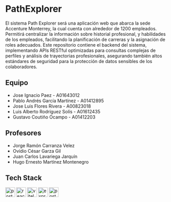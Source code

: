 # PathExplorer

El sistema Path Explorer será una aplicación web que abarca la sede Accenture Monterrey, la cual cuenta con alrededor de 1200 empleados. Permitirá centralizar la información sobre historial profesional, y habilidades de los empleados, facilitando la planificación de carreras y la asignación de roles adecuados. Este repositorio contiene el backend del sistema, implementando APIs RESTful optimizadas para consultas complejas de perfiles y análisis de trayectorias profesionales, asegurando también altos estándares de seguridad para la protección de datos sensibles de los colaboradores.

## Equipo

- Jose Ignacio Paez - A01643012
- Pablo Andrés García Martínez - A01412895
- Jose Luis Flores Rivera - A00823018
- Luis Alberto Rodríguez Solís - A01612435
- Gustavo Coutiño Ocampo - A01412203

## Profesores

- Jorge Ramón Carranza Velez
- Ovídio César Garza Gil
- Juan Carlos Lavariega Jarquín
- Hugo Ernesto Martínez Montenegro

## Tech Stack

<img src="https://img.shields.io/badge/-Javacript-black?logo=javascript" height="30" alt="postgrelogo">
<img src="https://img.shields.io/badge/-ReactJs-blue?logo=react" height="30" alt="reactlogo">
<img src="https://img.shields.io/badge/-Vite-yellow?logo=vite" height="30" alt="vitelogo">
<img src="https://img.shields.io/badge/-Express-green?logo=express" height="30" alt="expresslogo">
<img src="https://img.shields.io/badge/-PostgreSQL-lightblue?logo=postgresql" height="30" alt="postgrelogo">

